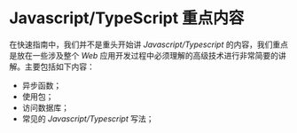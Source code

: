 # Javascript/TypeScript 重点内容

在快速指南中，我们并不是重头开始讲 _Javascript/Typescript_ 的内容，我们重点是放在一些涉及整个 _Web_ 应用开发过程中必须理解的高级技术进行非常简要的讲解。主要包括如下内容：

- 异步函数；
- 使用包；
- 访问数据库；
- 常见的 _Javascript/Typescript_ 写法；
